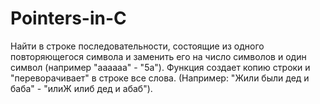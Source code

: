 # Pointers-in-C
Найти в строке последовательности, состоящие из одного повторяющегося символа и заменить его на число символов и один символ (например "aaaaaa" - "5a").
Функция создает копию строки и "переворачивает" в строке все слова. (Например: "Жили были дед и баба" - "илиЖ илиб дед и абаб").
